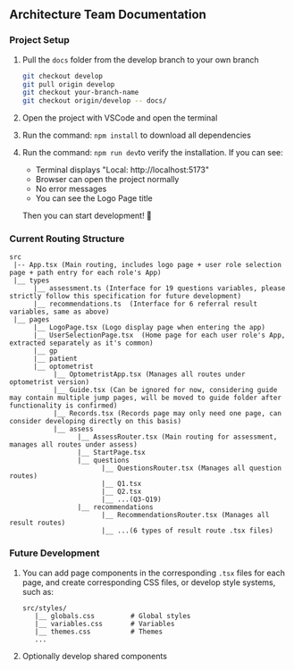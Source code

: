 ## Architecture Team Documentation

### Project Setup

1. Pull the `docs` folder from the develop branch to your own branch

   ```bash
   git checkout develop
   git pull origin develop
   git checkout your-branch-name
   git checkout origin/develop -- docs/
   ```

2. Open the project with VSCode and open the terminal

3. Run the command: `npm install` to download all dependencies

4. Run the command: `npm run dev`to verify the installation. If you can see:

   - Terminal displays "Local: http://localhost:5173"
   - Browser can open the project normally
   - No error messages
   - You can see the Logo Page title

   Then you can start development! 👾



### Current Routing Structure

```
src
 |-- App.tsx (Main routing, includes logo page + user role selection page + path entry for each role's App)
 |__ types
      |__ assessment.ts (Interface for 19 questions variables, please strictly follow this specification for future development)
      |__ recommendations.ts  (Interface for 6 referral result variables, same as above)
 |__ pages
      |__ LogoPage.tsx (Logo display page when entering the app)
      |__ UserSelectionPage.tsx  (Home page for each user role's App, extracted separately as it's common)
      |__ gp
      |__ patient
      |__ optometrist
           |__ OptometristApp.tsx (Manages all routes under optometrist version)
           |__ Guide.tsx (Can be ignored for now, considering guide may contain multiple jump pages, will be moved to guide folder after functionality is confirmed)
           |__ Records.tsx (Records page may only need one page, can consider developing directly on this basis)
           |__ assess
                 |__ AssessRouter.tsx (Main routing for assessment, manages all routes under assess)
                 |__ StartPage.tsx 
                 |__ questions
                       |__ QuestionsRouter.tsx (Manages all question routes)
                       |__ Q1.tsx
                       |__ Q2.tsx
                       |__ ...(Q3-Q19)
                 |__ recommendations
                       |__ RecommendationsRouter.tsx (Manages all result routes)
                       |__ ...(6 types of result route .tsx files)
```



### Future Development

1. You can add page components in the corresponding `.tsx` files for each page, and create corresponding CSS files, or develop style systems, such as:

   ```
   src/styles/
      |__ globals.css         # Global styles
      |__ variables.css       # Variables
      |__ themes.css          # Themes
      ...
   ```

2. Optionally develop shared components